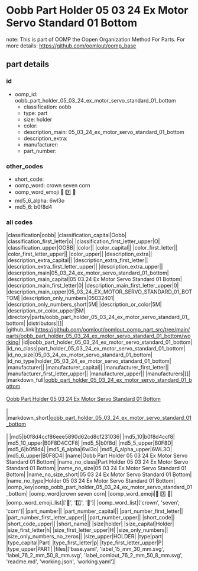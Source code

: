 # Oobb Part Holder 05 03 24 Ex Motor Servo Standard 01 Bottom  

note: This is part of OOMP the Oopen Organization Method For Parts. For more details: https://github.com/oomlout/oomp_base

##  part details





### id
* oomp_id: oobb_part_holder_05_03_24_ex_motor_servo_standard_01_bottom
  * classification: oobb
  * type: part
  * size: holder
  * color: 
  * description_main: 05_03_24_ex_motor_servo_standard_01_bottom
  * description_extra: 
  * manufacturer: 
  * part_number: 

### other_codes
* short_code: 
* oomp_word: crown seven corn
* oomp_word_emoji :crown: :seven: :corn:
* md5_6_alpha: 6wl3o
* md5_6: b0f8d4

### all codes 
|classification|oobb|
|classification_capital|Oobb|
|classification_first_letter|o|
|classification_first_letter_upper|O|
|classification_upper|OOBB|
|color||
|color_capital||
|color_first_letter||
|color_first_letter_upper||
|color_upper||
|description_extra||
|description_extra_capital||
|description_extra_first_letter||
|description_extra_first_letter_upper||
|description_extra_upper||
|description_main|05_03_24_ex_motor_servo_standard_01_bottom|
|description_main_capital|05 03.24 Ex Motor Servo Standard 01 Bottom|
|description_main_first_letter|0|
|description_main_first_letter_upper|0|
|description_main_upper|05_03_24_EX_MOTOR_SERVO_STANDARD_01_BOTTOM|
|description_only_numbers|05032401|
|description_only_numbers_short|5M|
|description_or_color|5M|
|description_or_color_upper|5M|
|directory|parts/oobb_part_holder_05_03_24_ex_motor_servo_standard_01_bottom|
|distributors|[]|
|github_link|https://github.com/oomlout/oomlout_oomp_part_src/tree/main/parts/oobb_part_holder_05_03_24_ex_motor_servo_standard_01_bottom/working|
|id|oobb_part_holder_05_03_24_ex_motor_servo_standard_01_bottom|
|id_no_class|part_holder_05_03_24_ex_motor_servo_standard_01_bottom|
|id_no_size|05_03_24_ex_motor_servo_standard_01_bottom|
|id_no_type|holder_05_03_24_ex_motor_servo_standard_01_bottom|
|manufacturer||
|manufacturer_capital||
|manufacturer_first_letter||
|manufacturer_first_letter_upper||
|manufacturer_upper||
|manufacturers|[]|
|markdown_full|[oobb_part_holder_05_03_24_ex_motor_servo_standard_01_bottom](https://github.com/oomlout/oomlout_oomp_part_src/tree/main/parts/oobb_part_holder_05_03_24_ex_motor_servo_standard_01_bottom/working)<br>[](https://github.com/oomlout/oomlout_oomp_part_src/tree/main/parts/oobb_part_holder_05_03_24_ex_motor_servo_standard_01_bottom/working)<br>[Oobb Part Holder 05 03 24 Ex Motor Servo Standard 01 Bottom](https://github.com/oomlout/oomlout_oomp_part_src/tree/main/parts/oobb_part_holder_05_03_24_ex_motor_servo_standard_01_bottom/working)<br><br>|
|markdown_short|[oobb_part_holder_05_03_24_ex_motor_servo_standard_01_bottom](https://github.com/oomlout/oomlout_oomp_part_src/tree/main/parts/oobb_part_holder_05_03_24_ex_motor_servo_standard_01_bottom/working)<br><br>|
|md5|b0f8d4ccf86eee5890d62cd8cf231036|
|md5_10|b0f8d4ccf8|
|md5_10_upper|B0F8D4CCF8|
|md5_5|b0f8d|
|md5_5_upper|B0F8D|
|md5_6|b0f8d4|
|md5_6_alpha|6wl3o|
|md5_6_alpha_upper|6WL3O|
|md5_6_upper|B0F8D4|
|name|Oobb Part Holder 05 03 24 Ex Motor Servo Standard 01 Bottom|
|name_no_class|Part Holder 05 03 24 Ex Motor Servo Standard 01 Bottom|
|name_no_size|05 03 24 Ex Motor Servo Standard 01 Bottom|
|name_no_size_short|05 03 24 Ex Motor Servo Standard 01 Bottom|
|name_no_type|Holder 05 03 24 Ex Motor Servo Standard 01 Bottom|
|oomp_key|oomp_oobb_part_holder_05_03_24_ex_motor_servo_standard_01_bottom|
|oomp_word|crown seven corn|
|oomp_word_emoji|:crown: :seven: :corn:|
|oomp_word_emoji_list|[':crown:', ':seven:', ':corn:']|
|oomp_word_list|['crown', 'seven', 'corn']|
|part_number||
|part_number_capital||
|part_number_first_letter||
|part_number_first_letter_upper||
|part_number_upper||
|short_code||
|short_code_upper||
|short_name||
|size|holder|
|size_capital|Holder|
|size_first_letter|h|
|size_first_letter_upper|H|
|size_only_numbers||
|size_only_numbers_no_zeros||
|size_upper|HOLDER|
|type|part|
|type_capital|Part|
|type_first_letter|p|
|type_first_letter_upper|P|
|type_upper|PART|
|files|['base.yaml', 'label_15_mm_30_mm.svg', 'label_76_2_mm_50_8_mm.svg', 'label_oomlout_76_2_mm_50_8_mm.svg', 'readme.md', 'working.json', 'working.yaml']|
